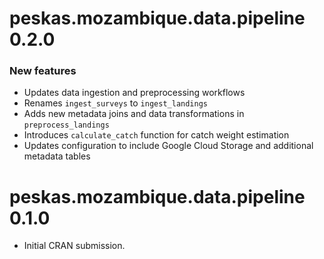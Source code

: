 # peskas.mozambique.data.pipeline 0.2.0

### New features

- Updates data ingestion and preprocessing workflows
- Renames `ingest_surveys` to `ingest_landings`
- Adds new metadata joins and data transformations in `preprocess_landings`
- Introduces `calculate_catch` function for catch weight estimation
- Updates configuration to include Google Cloud Storage and additional metadata tables

# peskas.mozambique.data.pipeline 0.1.0

* Initial CRAN submission.
